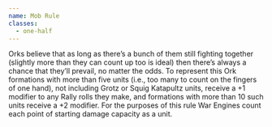 ```yaml
---
name: Mob Rule
classes:
  - one-half
---
```

Orks believe that as long as there’s a bunch of them still fighting together (slightly more than they can count up too is ideal) then there’s always a chance that they’ll prevail, no matter the odds. To represent this Ork formations with more than five units (i.e., too many to count on the fingers of one hand), not including Grotz or Squig Katapultz units, receive a +1 modifier to any Rally rolls they make, and formations with more than 10 such units receive a +2 modifier. For the purposes of this rule War Engines count each point of starting damage capacity as a unit.